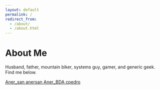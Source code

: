 ```yaml
---
layout: default
permalink: /
redirect_from: 
  - /about/
  - /about.html
---
```


# About Me

Husband, father, mountain biker, systems guy, gamer, and generic geek.  Find me
below.

<a href="https://twitter.com/Aner_san"
  class="pure-button button-twitter button-socicon">
  <span class="socicon socicon-twitter"></span> Aner&#95;san
</a>
<a href="https://www.instagram.com/anersan/" 
  class="pure-button button-instagram button-socicon">
  <span class="socicon socicon-instagram"></span> anersan
</a>
<a href="https://www.twitch.tv/aner_bda"
  class="pure-button button-twitch button-socicon">
  <span class="socicon socicon-twitch"></span> Aner&#95;BDA
</a>
<a href="https://github.com/cpedro"
  class="pure-button button-github button-socicon">
  <span class="socicon socicon-github"></span> cpedro
</a>
